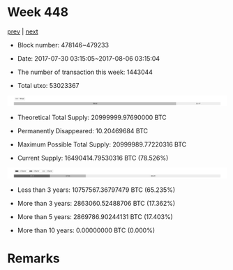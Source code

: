 # Week 448

[prev](week0447.md) | [next](week0449.md)

- Block number: 478146~479233

- Date: 2017-07-30 03:15:05~2017-08-06 03:15:04

- The number of transaction this week: 1443044

- Total utxo: 53023367

![](../images/mined_week0448.png)

- Theoretical Total Supply: 20999999.97690000 BTC

- Permanently Disappeared: 10.20469684 BTC

- Maximum Possible Total Supply: 20999989.77220316 BTC

- Current Supply: 16490414.79530316 BTC (78.526%)

![](../images/year_week0448.png)


- Less than 3 years: 10757567.36797479 BTC (65.235%)

- More than 3 years: 2863060.52488706 BTC (17.362%)

- More than 5 years: 2869786.90244131 BTC (17.403%)

- More than 10 years: 0.00000000 BTC (0.000%)

# Remarks

